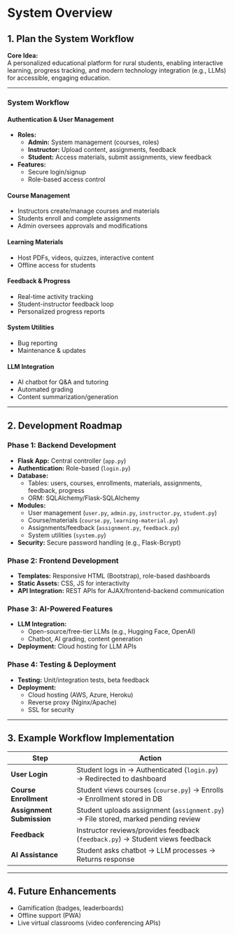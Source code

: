# System Overview

## 1. Plan the System Workflow

**Core Idea:**  
A personalized educational platform for rural students, enabling interactive learning, progress tracking, and modern technology integration (e.g., LLMs) for accessible, engaging education.

---

### System Workflow

#### Authentication & User Management
- **Roles:**  
    - **Admin:** System management (courses, roles)  
    - **Instructor:** Upload content, assignments, feedback  
    - **Student:** Access materials, submit assignments, view feedback
- **Features:**  
    - Secure login/signup  
    - Role-based access control

#### Course Management
- Instructors create/manage courses and materials
- Students enroll and complete assignments
- Admin oversees approvals and modifications

#### Learning Materials
- Host PDFs, videos, quizzes, interactive content
- Offline access for students

#### Feedback & Progress
- Real-time activity tracking
- Student-instructor feedback loop
- Personalized progress reports

#### System Utilities
- Bug reporting
- Maintenance & updates

#### LLM Integration
- AI chatbot for Q&A and tutoring
- Automated grading
- Content summarization/generation

---

## 2. Development Roadmap

### Phase 1: Backend Development
- **Flask App:** Central controller (`app.py`)
- **Authentication:** Role-based (`login.py`)
- **Database:**  
    - Tables: users, courses, enrollments, materials, assignments, feedback, progress  
    - ORM: SQLAlchemy/Flask-SQLAlchemy
- **Modules:**  
    - User management (`user.py`, `admin.py`, `instructor.py`, `student.py`)  
    - Course/materials (`course.py`, `learning-material.py`)  
    - Assignments/feedback (`assignment.py`, `feedback.py`)  
    - System utilities (`system.py`)
- **Security:** Secure password handling (e.g., Flask-Bcrypt)

### Phase 2: Frontend Development
- **Templates:** Responsive HTML (Bootstrap), role-based dashboards
- **Static Assets:** CSS, JS for interactivity
- **API Integration:** REST APIs for AJAX/frontend-backend communication

### Phase 3: AI-Powered Features
- **LLM Integration:**  
    - Open-source/free-tier LLMs (e.g., Hugging Face, OpenAI)  
    - Chatbot, AI grading, content generation
- **Deployment:** Cloud hosting for LLM APIs

### Phase 4: Testing & Deployment
- **Testing:** Unit/integration tests, beta feedback
- **Deployment:**  
    - Cloud hosting (AWS, Azure, Heroku)  
    - Reverse proxy (Nginx/Apache)  
    - SSL for security

---

## 3. Example Workflow Implementation

| Step                | Action                                                                                  |
|---------------------|----------------------------------------------------------------------------------------|
| **User Login**      | Student logs in → Authenticated (`login.py`) → Redirected to dashboard                 |
| **Course Enrollment** | Student views courses (`course.py`) → Enrolls → Enrollment stored in DB                |
| **Assignment Submission** | Student uploads assignment (`assignment.py`) → File stored, marked pending review     |
| **Feedback**        | Instructor reviews/provides feedback (`feedback.py`) → Student views feedback           |
| **AI Assistance**   | Student asks chatbot → LLM processes → Returns response                                 |

---

## 4. Future Enhancements

- Gamification (badges, leaderboards)
- Offline support (PWA)
- Live virtual classrooms (video conferencing APIs)

